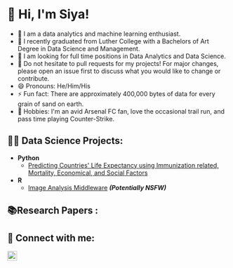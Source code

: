 <h1> 👋 Hi, I'm Siya! </h2>

- 🔭 I am a data analytics and machine learning enthusiast. 
- 🌱 I recently graduated from Luther College with a Bachelors of Art Degree in Data Science and Management. 
- 🤔 I am looking for full time positions in Data Analytics and Data Science. 
- 💬 Do not hesitate to pull requests for my projects! For major changes, please open an issue first to discuss what you would like to change or contribute.
- 😄 Pronouns: He/Him/His
- ⚡ Fun fact: There are approximately 400,000 bytes of data for every grain of sand on earth.
- 💞️ Hobbies: I'm an avid Arsenal FC fan, love the occasional trail run, and pass time playing Counter-Strike. 

<h2>👨‍💻 Data Science Projects:</h2>

- <b> Python </b>
  - [Predicting Countries' Life Expectancy using Immunization related, Mortality, Economical, and Social Factors](https://github.com/siyamabu/Life-Expectancy)
- <b> R </b>
  - [Image Analysis Middleware](https://github.com/joshmadakor1/4chan-Image-Analysis-Middleware-C964) <b><i>(Potentially NSFW)</b></i>
  
<h2>📚Research Papers :</h2>

<h2> 🤳 Connect with me:</h2>

[<img align="left" alt="siyamabu | LinkedIn" width="22px" src="https://cdn.jsdelivr.net/npm/simple-icons@v3/icons/linkedin.svg" />][linkedin]


[linkedin]: http://www.linkedin.com/in/siyabonga-mabuza-a352bb187


<!--
**siyamabu/siyamabu** is a ✨ _special_ ✨ repository because its `README.md` (this file) appears on your GitHub profile.
-->
